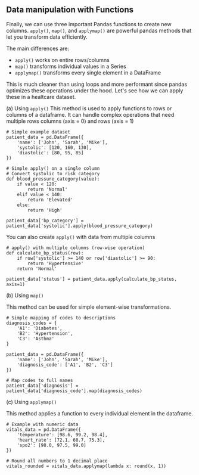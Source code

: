 ## Data manipulation with Functions

Finally, we can use three important Pandas functions to create new columns. `apply()`, `map()`, and `applymap()` are powerful pandas methods that let you transform data efficiently.

The main differences are:

- `apply()` works on entire rows/columns
- `map()` transforms individual values in a Series
- `applymap()` transforms every single element in a DataFrame

This is much cleaner than using loops and more performant since pandas optimizes these operations under the hood. Let's see how we can apply these in a healtcare dataset. 

(a) Using `apply()`
This method is used to apply functions to rows or columns of a dataframe. It can handle complex operations that need multiple rows columns (axis = 0) and rows (axis = 1)

```
# Simple example dataset
patient_data = pd.DataFrame({
    'name': ['John', 'Sarah', 'Mike'],
    'systolic': [120, 160, 130],
    'diastolic': [80, 95, 85]
})

# Simple apply() on a single column
# Convert systolic to risk category
def blood_pressure_category(value):
    if value < 120:
        return 'Normal'
    elif value < 140:
        return 'Elevated'
    else:
        return 'High'

patient_data['bp_category'] = patient_data['systolic'].apply(blood_pressure_category)
```

You can also create `apply()` with data from multiple columns

```
# apply() with multiple columns (row-wise operation)
def calculate_bp_status(row):
    if row['systolic'] >= 140 or row['diastolic'] >= 90:
        return 'Hypertensive'
    return 'Normal'

patient_data['status'] = patient_data.apply(calculate_bp_status, axis=1)
```

(b) Using `map()`

This method can be used for simple element-wise transformations. 

```
# Simple mapping of codes to descriptions
diagnosis_codes = {
    'A1': 'Diabetes',
    'B2': 'Hypertension',
    'C3': 'Asthma'
}

patient_data = pd.DataFrame({
    'name': ['John', 'Sarah', 'Mike'],
    'diagnosis_code': ['A1', 'B2', 'C3']
})

# Map codes to full names
patient_data['diagnosis'] = patient_data['diagnosis_code'].map(diagnosis_codes)
```

(c) Using `applymap()`

This method applies a function to every individual element in the dataframe. 

```
# Example with numeric data
vitals_data = pd.DataFrame({
    'temperature': [98.6, 99.2, 98.4],
    'heart_rate': [72.1, 68.7, 75.3],
    'spo2': [98.0, 97.5, 99.0]
})

# Round all numbers to 1 decimal place
vitals_rounded = vitals_data.applymap(lambda x: round(x, 1))
```

